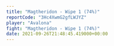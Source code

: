 ```yaml
---
title: "Magtheridon - Wipe 1 (74%)"
reportCode: "3Hc4XwmG2gfLWJYZ"
player: "Avalona"
fight: "Magtheridon - Wipe 1 (74%)"
date: 2021-09-26T21:48:45.419000+00:00
---
```

